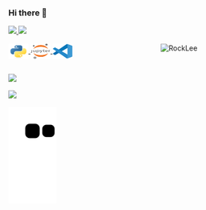 ### Hi there 👋
<div>
  <a href="https://github.com/Gabrieljnc">
  <img height="180em" src="https://github-readme-stats.vercel.app/api?username=gabrieljnc&show_icons=true&theme=dark&include_all_commits=true&count_private=true"/>
  <img height="160em" src="https://github-readme-stats.vercel.app/api/top-langs/?username=gabrieljnc&layout=compact&langs_count=7&theme=dark"/>
</div>
 <div style="display: inline_block"><br>
  <img align="center" alt="Gzus-py" height="30" width="40" src="https://raw.githubusercontent.com/devicons/devicon/master/icons/python/python-original.svg">
  <img align="center" alt="Gzus-py" height="30" width="40" src="https://github.com/devicons/devicon/blob/master/icons/jupyter/jupyter-original-wordmark.svg">
  <img align="center" alt="Gzus-py" height="30" width="40" src="https://github.com/devicons/devicon/blob/master/icons/vscode/vscode-original.svg">
  <img align="right" alt="RockLee"  height="120" width="200" src="https://media.giphy.com/media/Hld1RfHBeQDmM/giphy.gif"> 
</div>
  
  ##
  
<div>
  <a href="https://www.linkedin.com/in/gabrieljnc/" target="_blank"><img src="https://img.shields.io/badge/LinkedIn-0077B5?style=for-the-badge&logo=linkedin&logoColor=whit" target="_blank"></a>
  
  <a href="https://open.spotify.com/user/o52ws05gzlvd9p9y8k2z3pytr" target="_blank"><img src="https://img.shields.io/badge/Spotify-1ED760?&style=for-the-badge&logo=spotify&logoColor=white" target="_blank"></a>
</div>  
  
 ![Snake animation](https://github.com/rafaballerini/rafaballerini/blob/output/github-contribution-grid-snake.svg)
</div>
  
  
 

